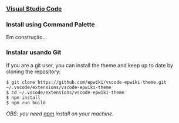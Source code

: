 ### [Visual Studio Code](https://code.visualstudio.com)

### Install using **Command Palette**

Em construção...

### Instalar usando Git

If you are a git user, you can install the theme and keep up to date by cloning the repository:
```
$ git clone https://github.com/epwiki/vscode-epwiki-theme.git ~/.vscode/extensions/vscode-epwiki-theme
$ cd ~/.vscode/extensions/vscode-epwiki-theme
$ npm install
$ npm run build
```
*OBS: you need [npm](https://www.npmjs.com) install on your machine.*
